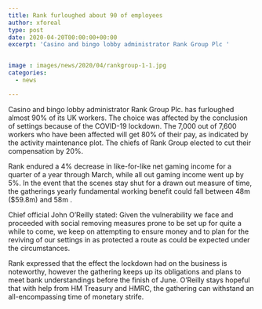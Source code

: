 ```yaml
---
title: Rank furloughed about 90 of employees
author: xforeal 
type: post
date: 2020-04-20T00:00:00+00:00
excerpt: 'Casino and bingo lobby administrator Rank Group Plc '


image : images/news/2020/04/rankgroup-1-1.jpg
categories:
  - news

---
```

Casino and bingo lobby administrator Rank Group Plc. has furloughed almost 90&percnt; of its UK workers. The choice was affected by the conclusion of settings because of the COVID-19 lockdown. The 7,000 out of 7,600 workers who have been affected will get 80&percnt; of their pay, as indicated by the activity maintenance plot. The chiefs of Rank Group elected to cut their compensation by 20&percnt;. 

Rank endured a 4&percnt; decrease in like-for-like net gaming income for a quarter of a year through March, while all out gaming income went up by 5&percnt;. In the event that the scenes stay shut for a drawn out measure of time, the gatherings yearly fundamental working benefit could fall between 48m ($59.8m) and 58m . 

Chief official John O&#8217;Reilly stated: Given the vulnerability we face and proceeded with social removing measures prone to be set up for quite a while to come, we keep on attempting to ensure money and to plan for the reviving of our settings in as protected a route as could be expected under the circumstances. 

Rank expressed that the effect the lockdown had on the business is noteworthy, however the gathering keeps up its obligations and plans to meet bank understandings before the finish of June. O&#8217;Reilly stays hopeful that with help from HM Treasury and HMRC, the gathering can withstand an all-encompassing time of monetary strife.